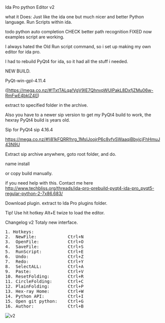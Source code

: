Ida Pro python Editor v2

what it Does:
Just like the ida one but much nicer and better
Python language.
Run Scripts within ida.



todo
python auto completion  CHECK
better path recognition FIXED
now examples script are working.


I always hated the Old Run script command, so i set up making my own editor for ida pro.

I had to rebuild PyQt4 for ida, so it had all the stuff i needed.

NEW BUILD.

PyQt-win-gpl-4.11.4

([https://mega.co.nz/#!TxtTALqa!VgV9IE7QhnvpWUlPakL8DxfjZMu06w-RmFwE4bklZ4I])


extract to specified folder in the archive.

Also you have to a newer sip version to get my PyQt4 build to work, the hexray PyQt4 build is years old.

Sip for PyQt4
sip 4.16.4

https://mega.co.nz/#!i81kFQRR!hrg_1MsIJoojrP6c8vfvSWaaqiBbyjcjFhHmuJ43N9U

Extract sip archive anywhere, goto root folder, and do.

name install

or copy build manually.

if you need help with this.
Contact me here http://www.techbliss.org/threads/ida-pro-prebuild-pyqt4-ida-pro_pyqt5-regular-python-2-7x86.683/




Download plugin.
extract to Ida Pro plugins folder.

Tip!
Use hit hotkey Alt+E twize to load the editor.


Changelog v2
Totaly new interface.

<pre>
1. Hotkeys:
2.  NewFile:            Ctrl+N
3.  OpenFile:           Ctrl+O
4.  SaveFile:           Ctrl+S
5.  RunScript:          Ctrl+E
6.  Undo:               Ctrl+Z
7.  Redo:               Ctrl+Y
8.  SelectALL:          Ctrl+A
9.  Paste:              Ctrl+V
10. ResetFolding:       Ctrl+R
11. CircleFolding:      Ctrl+C
12. PlainFolding:       Ctrl+P
13. Hex-ray Home:       Ctrl+W
14. Python API:         Ctrl+I
15. Open git python:    Ctrl+G
16. Author:             Ctrl+B</pre>




![v2](https://cloud.githubusercontent.com/assets/3592375/8766467/26a85fe2-2e39-11e5-9c75-a97259a7a7ad.png)




